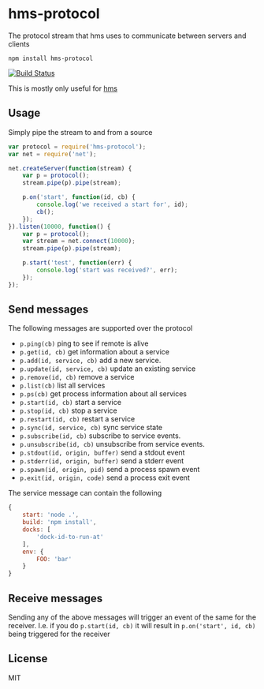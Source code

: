 # hms-protocol

The protocol stream that hms uses to communicate between servers and clients

	npm install hms-protocol

[![Build Status](https://travis-ci.org/mafintosh/hms-protocol.png)](https://travis-ci.org/mafintosh/hms-protocol)

This is mostly only useful for [hms](https://github.com/mafintosh/hms.git)

## Usage

Simply pipe the stream to and from a source

``` js
var protocol = require('hms-protocol');
var net = require('net');

net.createServer(function(stream) {
	var p = protocol();
	stream.pipe(p).pipe(stream);

	p.on('start', function(id, cb) {
		console.log('we received a start for', id);
		cb();
	});
}).listen(10000, function() {
	var p = protocol();
	var stream = net.connect(10000);
	stream.pipe(p).pipe(stream);

	p.start('test', function(err) {
		console.log('start was received?', err);
	});
});

```

## Send messages

The following messages are supported over the protocol

* `p.ping(cb)` ping to see if remote is alive
* `p.get(id, cb)` get information about a service
* `p.add(id, service, cb)` add a new service.
* `p.update(id, service, cb)` update an existing service
* `p.remove(id, cb)` remove a service
* `p.list(cb)` list all services
* `p.ps(cb)` get process information about all services
* `p.start(id, cb)` start a service
* `p.stop(id, cb)` stop a service
* `p.restart(id, cb)` restart a service
* `p.sync(id, service, cb)` sync service state
* `p.subscribe(id, cb)` subscribe to service events.
* `p.unsubscribe(id, cb)` unsubscribe from service events.
* `p.stdout(id, origin, buffer)` send a stdout event
* `p.stderr(id, origin, buffer)` send a stderr event
* `p.spawn(id, origin, pid)` send a process spawn event
* `p.exit(id, origin, code)` send a process exit event

The service message can contain the following

``` js
{
	start: 'node .',
	build: 'npm install',
	docks: [
		'dock-id-to-run-at'
	],
	env: {
		FOO: 'bar'
	}
}
```

## Receive messages

Sending any of the above messages will trigger an event of the same for the receiver.
I.e. if you do `p.start(id, cb)` it will result in `p.on('start', id, cb)` being triggered
for the receiver

## License

MIT
